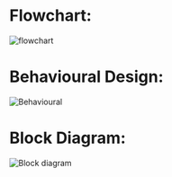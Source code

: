 # Flowchart:
![flowchart](https://user-images.githubusercontent.com/94299225/144070990-877c794f-e9f6-480c-b262-80beff9ca39a.png)

# Behavioural Design:
![Behavioural](https://user-images.githubusercontent.com/94299225/144075348-8aa085f4-ca1a-4821-8fde-2ea4671a504b.png)

# Block Diagram:
![Block diagram](https://user-images.githubusercontent.com/94299225/144087162-13185117-f61a-4e9f-9709-b39a5b36e521.png)



